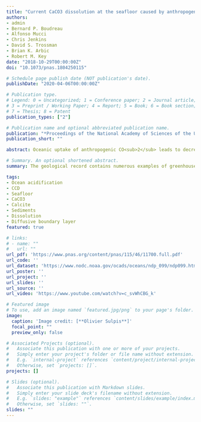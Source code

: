 ```yaml
---
title: "Current CaCO3 dissolution at the seafloor caused by anthropogenic CO2"
authors:
- admin
- Bernard P. Boudreau
- Alfonso Mucci
- Chris Jenkins
- David S. Trossman
- Brian K. Arbic
- Robert M. Key
date: "2018-10-29T00:00:00Z"
doi: "10.1073/pnas.1804250115"

# Schedule page publish date (NOT publication's date).
publishDate: "2020-04-06T00:00:00Z"

# Publication type.
# Legend: 0 = Uncategorized; 1 = Conference paper; 2 = Journal article;
# 3 = Preprint / Working Paper; 4 = Report; 5 = Book; 6 = Book section;
# 7 = Thesis; 8 = Patent
publication_types: ["2"]

# Publication name and optional abbreviated publication name.
publication: "*Proceedings of the National Academy of Sciences of the United States of America, 115*(46), 11700-11705"
publication_short: ""

abstract: Oceanic uptake of anthropogenic CO<sub>2</sub> leads to decreased pH, carbonate ion concentration, and saturation state with respect to CaCO<sub>3</sub> minerals, causing increased dissolution of these minerals at the deep seafloor. This additional dissolution will figure prominently in the neutralization of man made CO<sub>2</sub>. However, there has been no concerted assessment of the current extent of anthropogenic CaCO<sub>3</sub> dissolution at the deep seafloor. Here, recent databases of bottom water chemistry, benthic currents, and CaCO<sub>3</sub> content of deep sea sediments are combined with a rate model to derive the global distribution of benthic calcite dissolution rates and obtain primary confirmation of an anthropogenic component. By comparing preindustrial with present day rates, we determine that significant anthropogenic dissolution now occurs in the western North Atlantic, amounting to 40 100% of the total seafloor dissolution at its most intense locations. At these locations, the calcite compensation depth has risen 300 m. Increased benthic dissolution was also revealed at various hot spots in the southern extent of the Atlantic, Indian, and Pacific Oceans. Our findings place constraints on future predictions of ocean acidification, are consequential to the fate of benthic calcifiers, and indicate that a by product of human activities is currently altering the geological record of the deep sea.

# Summary. An optional shortened abstract.
summary: The geological record contains numerous examples of greenhouse periods and ocean acidification episodes, where the spreading of corrosive (CO<sub>2</sub> enriched) bottom waters enhances the dissolution of CaCO<sub>3</sub> minerals delivered to the seafloor or contained within deep sea sediments. The dissolution of sedimentary CaCO<sub>3</sub> neutralizes excess CO<sub>2</sub>, thus preventing runaway acidification, and acts as a negative feedback mechanism in regulating atmospheric CO<sub>2</sub> levels over timescales of centuries to millennia. We report here the first signs of CaCO<sub>3</sub> dissolution at the seafloor caused by man made CO<sub>2</sub>. This dissolution is already occurring at various locations in the deep ocean, particularly in the northern Atlantic and near the Southern Ocean, where the bottom waters are young and rich in anthropogenic CO<sub>2</sub>.

tags:
- Ocean acidification
- CCD
- Seafloor
- CaCO3
- Calcite
- Sediments
- Dissolution
- Diffusive boundary layer
featured: true

# links:
# - name: ""
#   url: ""
url_pdf: 'https://www.pnas.org/content/pnas/115/46/11700.full.pdf'
url_code: ''
url_dataset: 'https://www.nodc.noaa.gov/ocads/oceans/ndp_099/ndp099.html'
url_poster: ''
url_project: ''
url_slides: ''
url_source: ''
url_video: 'https://www.youtube.com/watch?v=c_svWhCBG_k'

# Featured image
# To use, add an image named `featured.jpg/png` to your page's folder. 
image:
  caption: 'Image credit: [**Olivier Sulpis**]'
  focal_point: ""
  preview_only: false

# Associated Projects (optional).
#   Associate this publication with one or more of your projects.
#   Simply enter your project's folder or file name without extension.
#   E.g. `internal-project` references `content/project/internal-project/index.md`.
#   Otherwise, set `projects: []`.
projects: []

# Slides (optional).
#   Associate this publication with Markdown slides.
#   Simply enter your slide deck's filename without extension.
#   E.g. `slides: "example"` references `content/slides/example/index.md`.
#   Otherwise, set `slides: ""`.
slides: ""
---
```


